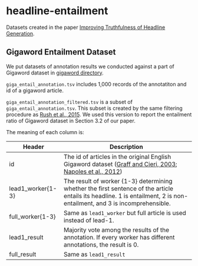 # headline-entailment

Datasets created in the paper [Improving Truthfulness of Headline Generation](https://www.aclweb.org/anthology/2020.acl-main.123/).

## Gigaword Entailment Dataset

We put datasets of annotation results we conducted against a part of Gigaword dataset in [gigaword directory](https://github.com/nlp-titech/headline-entailment/blob/master/gigaword).

`giga_entail_annotation.tsv` includes 1,000 records of the annotatiton and id of a gigaword article.

`giga_entail_annotation_filtered.tsv` is a subset of `giga_entail_annotation.tsv`.
This subset is created by the same filtering procedure as [Rush et al., 2015](https://github.com/facebookarchive/NAMAS).
We used this version to report the entailment ratio of Gigaword dataset in Section 3.2 of our paper.

The meaning of each column is:

| Header | Description |
| ------------- | ------------- |
| id | The id of articles in the original English Gigaword dataset ([Graff and Cieri, 2003](https://catalog.ldc.upenn.edu/LDC2003T05); [Napoles et al., 2012](https://catalog.ldc.upenn.edu/LDC2012T21)) |
| lead1_worker{1-3} | The result of worker {1-3} determining whether the first sentence of the article entails its headline. 1 is entailment, 2 is non-entailment, and 3 is incomprehensible. |
| full_worker{1-3} | Same as `lead1_worker` but full article is used instead of lead-1. |
| lead1_result | Majority vote among the results of the annotation. If every worker has different annotations, the result is 0. |
| full_result | Same as `lead1_result` |
